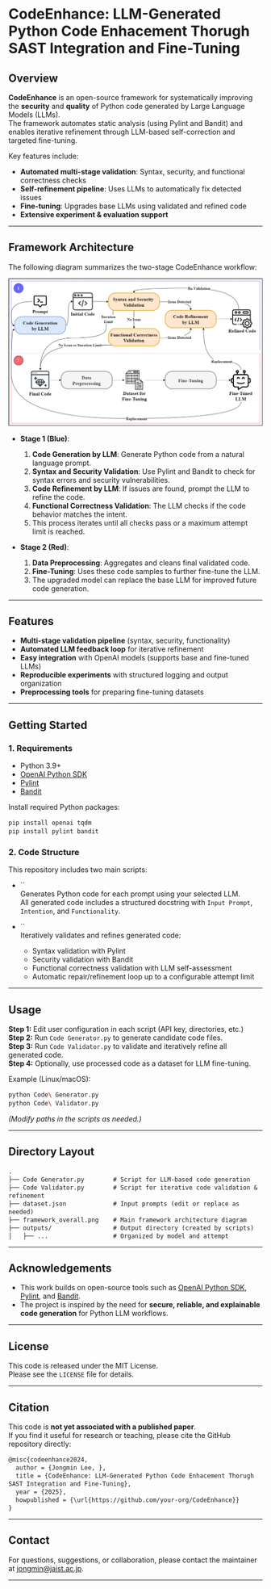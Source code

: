 # CodeEnhance: LLM-Generated Python Code Enhacement Thorugh SAST Integration and Fine-Tuning


## Overview

**CodeEnhance** is an open-source framework for systematically improving the **security** and **quality** of Python code generated by Large Language Models (LLMs).\
The framework automates static analysis (using Pylint and Bandit) and enables iterative refinement through LLM-based self-correction and targeted fine-tuning.

Key features include:

- **Automated multi-stage validation**: Syntax, security, and functional correctness checks
- **Self-refinement pipeline**: Uses LLMs to automatically fix detected issues
- **Fine-tuning**: Upgrades base LLMs using validated and refined code
- **Extensive experiment & evaluation support**

---

## Framework Architecture

The following diagram summarizes the two-stage CodeEnhance workflow:
<p align="center">
  <img src="framework_overall.png" alt="CodeEnhance Framework Overview" width="700"/>
</p>

- **Stage 1 (Blue)**:

  1. **Code Generation by LLM**: Generate Python code from a natural language prompt.
  2. **Syntax and Security Validation**: Use Pylint and Bandit to check for syntax errors and security vulnerabilities.
  3. **Code Refinement by LLM**: If issues are found, prompt the LLM to refine the code.
  4. **Functional Correctness Validation**: The LLM checks if the code behavior matches the intent.
  5. This process iterates until all checks pass or a maximum attempt limit is reached.

- **Stage 2 (Red)**:

  1. **Data Preprocessing**: Aggregates and cleans final validated code.
  2. **Fine-Tuning**: Uses these code samples to further fine-tune the LLM.
  3. The upgraded model can replace the base LLM for improved future code generation.

---

## Features

- **Multi-stage validation pipeline** (syntax, security, functionality)
- **Automated LLM feedback loop** for iterative refinement
- **Easy integration** with OpenAI models (supports base and fine-tuned LLMs)
- **Reproducible experiments** with structured logging and output organization
- **Preprocessing tools** for preparing fine-tuning datasets

---

## Getting Started

### 1. Requirements

- Python 3.9+
- [OpenAI Python SDK](https://github.com/openai/openai-python)
- [Pylint](https://pylint.org/)
- [Bandit](https://bandit.readthedocs.io/)

Install required Python packages:

```bash
pip install openai tqdm
pip install pylint bandit
```

### 2. Code Structure

This repository includes two main scripts:

- ``\
  Generates Python code for each prompt using your selected LLM.\
  All generated code includes a structured docstring with `Input Prompt`, `Intention`, and `Functionality`.

- ``\
  Iteratively validates and refines generated code:

  - Syntax validation with Pylint
  - Security validation with Bandit
  - Functional correctness validation with LLM self-assessment
  - Automatic repair/refinement loop up to a configurable attempt limit

---

## Usage

**Step 1:** Edit user configuration in each script (API key, directories, etc.)\
**Step 2:** Run `Code Generator.py` to generate candidate code files.\
**Step 3:** Run `Code Validator.py` to validate and iteratively refine all generated code.\
**Step 4:** Optionally, use processed code as a dataset for LLM fine-tuning.

Example (Linux/macOS):

```bash
python Code\ Generator.py
python Code\ Validator.py
```

*(Modify paths in the scripts as needed.)*

---

## Directory Layout

```
.
├── Code Generator.py        # Script for LLM-based code generation
├── Code Validator.py        # Script for iterative code validation & refinement
├── dataset.json             # Input prompts (edit or replace as needed)
├── framework_overall.png    # Main framework architecture diagram
├── outputs/                 # Output directory (created by scripts)
│   ├── ...                  # Organized by model and attempt
```

---

## Acknowledgements

- This work builds on open-source tools such as [OpenAI Python SDK](https://github.com/openai/openai-python), [Pylint](https://pylint.org/), and [Bandit](https://bandit.readthedocs.io/).
- The project is inspired by the need for **secure, reliable, and explainable code generation** for Python LLM workflows.

---

## License

This code is released under the MIT License.\
Please see the `LICENSE` file for details.

---

## Citation

This code is **not yet associated with a published paper**.\
If you find it useful for research or teaching, please cite the GitHub repository directly:

```
@misc{codeenhance2024,
  author = {Jongmin Lee, },
  title = {CodeEnhance: LLM-Generated Python Code Enhacement Thorugh SAST Integration and Fine-Tuning},
  year = {2025},
  howpublished = {\url{https://github.com/your-org/CodeEnhance}}
}
```

---

## Contact

For questions, suggestions, or collaboration, please contact the maintainer at jongmin@jaist.ac.jp.

---

